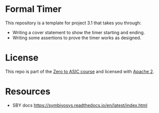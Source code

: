 # Formal Timer

This repository is a template for project 3.1 that takes you through:

* Writing a cover statement to show the timer starting and ending.
* Writing some assertions to prove the timer works as designed.

# License

This repo is part of the [Zero to ASIC course](https://zerotoasiccourse.com) and licensed with [Apache 2](LICENSE).

# Resources

* SBY docs https://symbiyosys.readthedocs.io/en/latest/index.html
